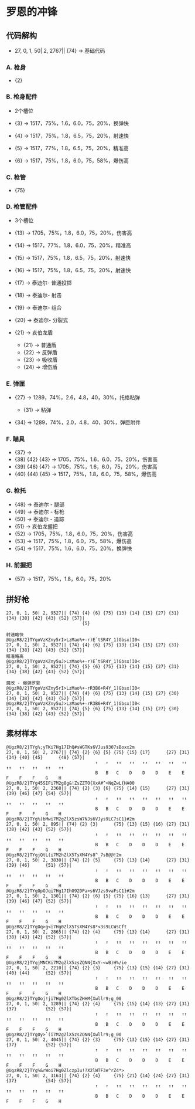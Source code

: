 # 罗恩的冲锋

## 代码解构

- 27, 0, 1, 50| 2, 2767|| {74} → 基础代码

### A. 枪身

- {2}

### B. 枪身配件

- 2个槽位

- {3} → 1517，75%，1.6，6.0，75，20%，换弹快
- {4} → 1517，75%，1.8，6.5，75，20%，射速快
- {5} → 1517，77%，1.8，6.5，75，20%，精准高
- {6} → 1517，75%，1.8，6.0，75，58%，爆伤高

### C. 枪管

- {75}

### D. 枪管配件

- 3个槽位

- {13} → 1705，75%，1.8，6.0，75，20%，伤害高
- {14} → 1517，77%，1.8，6.0，75，20%，精准高
- {15} → 1517，75%，1.8，6.5，75，20%，射速快
- {16} → 1517，75%，1.8，6.5，75，20%，射速快
- {17} → 泰迪尔- 普通投掷
- {18} → 泰迪尔- 射击
- {19} → 泰迪尔- 组合
- {20} → 泰迪尔- 分裂式
- {21} → 亥伯龙盾
  - {21} → 普通盾
  - {22} → 反弹盾
  - {23} → 吸收盾
  - {24} → 增伤盾

### E. 弹匣

- {27} → 1289，74%，2.6，4.8，40，30%，托格粘弹
  - {31} → 粘弹

- {34} → 1289，74%，2.0，4.8，40，30%，弹匣附件

### F. 瞄具

- {37} → 
- {38} {42} {43} → 1705，75%，1.6，6.0，75，20%，伤害高
- {39} {46} {47} → 1705，75%，1.6，6.0，75，20%，伤害高
- {40} {44} {45} → 1517，75%，1.8，6.0，75，58%，爆伤高

### G. 枪托

- {48} → 泰迪尔 - 腿部
- {49} → 泰迪尔 - 标枪
- {50} → 泰迪尔 - 追踪
- {51} → 亥伯龙握把
- {52} → 1705，75%，1.8，6.0，75，20%，伤害高
- {53} → 1517，75%，1.8，6.0，75，58%，爆伤高
- {54} → 1517，75%，1.6，6.0，75，20%，换弹快

### H. 前握把

- {57} → 1517，75%，1.8，6.0，75，20%

## 拼好枪

```
27, 0, 1, 50| 2, 9527|| {74} {4} {6} {75} {13} {14} {15} {27} {31} {34} {38} {42} {43} {52} {57}|
                             {5}
```
```
射速略快
@UgzR8/2}TYgoVzKZny5rI>LzMao%+-r)E`tSR4Y_1)Gbsx)I0<
27, 0, 1, 50| 2, 9527|| {74} {4} {6} {75} {13} {14} {15} {27} {31} {34} {38} {42} {43} {52} {57}|
精准略高
@UgzR8/2}TYgoVzKZny5uJ>LzMao%+-r)E`tSR4Y_1)Gbsx)I0<
27, 0, 1, 50| 2, 9527|| {74} {5} {6} {75} {13} {14} {15} {27} {31} {34} {38} {42} {43} {52} {57}|
```
```
魔改 - 爆弹罗恩
@UgzR8/2}TYgoVzKZny5rI>LzMao%+-rR3B6+R4Y_1)Gbsx)I0<
27, 0, 1, 50| 2, 9527|| {74} {4} {6} {75} {13} {14} {15} {27} {30} {34} {38} {42} {43} {52} {57}|
@UgzR8/2}TYgoVzKZny5uJ>LzMao%+-rR3B6+R4Y_1)Gbsx)I0<
27, 0, 1, 50| 2, 9527|| {74} {5} {6} {75} {13} {14} {15} {27} {30} {34} {38} {42} {43} {52} {57}|
```

## 素材样本

```
@UgzR8/2}TYg%;yTKi7Hg17IhQ#sWGTKs6VJus9307sBoxx2m
27, 0, 1, 50| 2, 2767|| {74} {2} {6} {5} {75} {15} {17}      {27} {31} {34} {40} {45}      {48} {57}|
                                  ↑   ↑   ↑↑   ↑↑   ↑↑   ↑↑   ↑↑   ↑↑        ↑↑   ↑↑   ↑↑   ↑↑   ↑↑
                                  B   B   C    D    D    D    E    E         F    F    F    G    H
@UgzR8/2}TYg45SIFi7M2g8g&!ZsZZTO{XxA#^+NqZwL{HA00
27, 0, 1, 50| 2, 2368|| {74} {2} {3} {6} {75} {14} {15}      {27} {31} {39} {46} {47} {54} {57}|
                                  ↑   ↑   ↑↑   ↑↑   ↑↑   ↑↑   ↑↑   ↑↑   ↑↑   ↑↑   ↑↑   ↑↑   ↑↑
                                  B   B   C    D    D    D    E    E    F    F    F    G    H
@UgzR8/2}TYg%)bMwi7M2gZlX5zsW7NJs6VJys9LC7sC1}#2m
27, 0, 1, 50| 2, 895|| {74} {2} {3}      {75} {13} {15} {16} {27} {31} {38} {42} {43} {52} {57}|
                                  ↑   ↑   ↑↑   ↑↑   ↑↑   ↑↑   ↑↑   ↑↑   ↑↑   ↑↑   ↑↑   ↑↑   ↑↑
                                  B   B   C    D    D    D    E    E    F    F    F    G    H
@UgzR8/2}TYgjQtL(i7M2hZlX5TsXM4Ys8^_7sB@@!2m
27, 0, 1, 50| 2, 3830|| {74} {2} {5}     {75} {13} {14}      {27} {31} {39} {46}      {51} {57}|
                                  ↑   ↑   ↑↑   ↑↑   ↑↑   ↑↑   ↑↑   ↑↑   ↑↑   ↑↑   ↑↑   ↑↑   ↑↑
                                  B   B   C    D    D    D    E    E    F    F    F    G    H
@UgzR8/2}TYgOpOJqi7Hg17IhO92DPa>s6VJzs9vaFsC1}#2m
27, 0, 1, 50| 2, 1301|| {74} {2} {6} {5} {75} {16} {13}      {27} {31} {39} {46} {47} {52} {57}|
                                  ↑   ↑   ↑↑   ↑↑   ↑↑   ↑↑   ↑↑   ↑↑   ↑↑   ↑↑   ↑↑   ↑↑   ↑↑
                                  B   B   C    D    D    D    E    E    F    F    F    G    H
@UgzR8/2}TYgOq>g<i7Hg0ZlX5TsXM4Ys8*<3s9LCWsCft
27, 0, 1, 50| 2, 2865|| {74} {2} {4}     {75} {13} {14}      {27} {31} {38} {43} {42} {52} {57}|
                                  ↑   ↑   ↑↑   ↑↑   ↑↑   ↑↑   ↑↑   ↑↑   ↑↑   ↑↑   ↑↑   ↑↑   ↑↑
                                  B   B   C    D    D    D    E    E    F    F    F    G    H
@UgzR8/2}TYgjMNCKi7M2gZlX5zsZQNN{XxY-<wB)H%/ie
27, 0, 1, 50| 2, 2210|| {74} {2} {3}     {75} {13} {15} {14} {27} {31} {40} {44}      {52} {57}|
                                  ↑   ↑   ↑↑   ↑↑   ↑↑   ↑↑   ↑↑   ↑↑   ↑↑   ↑↑   ↑↑   ↑↑   ↑↑
                                  B   B   C    D    D    D    E    E    F    F    F    G    H
@UgzR8/2}TYgOoj!ji7Hg0ZlXTbsZHHM{Xwllr9;g_00
27, 0, 1, 50| 2, 1289|| {74} {2} {4}     {75} {15} {14} {13} {27} {31} {37}           {52} {57}|
                                  ↑   ↑   ↑↑   ↑↑   ↑↑   ↑↑   ↑↑   ↑↑   ↑↑   ↑↑   ↑↑   ↑↑   ↑↑
                                  B   B   C    D    D    D    E    E    F    F    F    G    H
@UgzR8/2}TYgOy>`(i7M2gZlX5zsZQNN{Xwllr9;g_00
27, 0, 1, 50| 2, 4045|| {74} {2} {3}     {75} {13} {15} {14} {27} {31} {37}           {52} {57}|
                                  ↑   ↑   ↑↑   ↑↑   ↑↑   ↑↑   ↑↑   ↑↑   ↑↑   ↑↑   ↑↑   ↑↑   ↑↑
                                  B   B   C    D    D    D    E    E    F    F    F    G    H
@UgzR8/2}TYg%&rWoi7Hg0ZlczpIu!?X2lWTF3e^rZ4*>
27, 0, 1, 50| 2, 3163|| {74} {2} {4}     {75} {21} {14} {24} {27} {31} {37}           {54} {57}|
                                  ↑   ↑   ↑↑   ↑↑   ↑↑   ↑↑   ↑↑   ↑↑   ↑↑   ↑↑   ↑↑   ↑↑   ↑↑
                                  B   B   C    D    D    D    E    E    F    F    F    G    H

```
